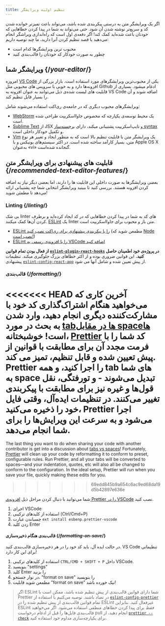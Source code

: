 ```yaml
---
title: تنظیم اولیه ویرایشگر
---
```


<Intro>

اگر یک ویرایشگر متن به درستی پیکربندی شده باشد، می‌تواند باعث تمیزتر خوانده شدن کد و سریع‌تر نوشته شدن آن شود. حتی می‌تواند به شما در پیدا کردن خطاهایی که خودتان باعث شده‌اید کمک کند! اگر دفعه‌ی اول است که راه‌اندازی ویراشگر انجام می‌دهید یا قصد تنظیم کردن آنرا دارید، ما چند توصیه داریم:

</Intro>

<YouWillLearn>

* محبوب ترین ویرایشگرها کدام است
* چطور به صورت خودکار کد خودتان را قالب‌بندی کنید

</YouWillLearn>

## ویرایشگر شما {/*your-editor*/}

امروزه [VS Code](https://code.visualstudio.com/) یکی از محبوب‌ترین ویرایشگرهای مورد استفاده است. بازار بزرگی از افزونه‌ها دارد و به خوبی با سرویس های محبوبی مثل Github ادغام میشود. بسیاری از قابلیت های لیست شده‌ی ذیل می‌توانند به عنوان افزونه به VS Code اضافه شوند و آن را بسیار قابل تنظیم کند.

ویرایشگرهای محبوب دیگری که در جامعه‌ی ری‌اکت استفاده می‌شوند شامل:

* [WebStorm](https://www.jetbrains.com/webstorm/) یک محیط توسعه‌ی یکپارچه که مخصوص جاوااسکریپت طراحی شده است.
* [Sublime Text](https://www.sublimetext.com/) از JSX و تایپ‌اسکریپت پشتیبانی میکند، دارای [برجسته‌ساز syntax](https://stackoverflow.com/a/70960574/458193) و تکمیل خودکار داخلی است.
* [Vim](https://www.vim.org/) یک ویرایشگر متن با قابلیت تنظیم بالا است که به منظور ایجاد و تغییر هر نوع متن، بسیار کارآمد ساخته شده است. در اکثر سیستم‌های یونیکس و با Apple OS X به‌عنوان «vi» گنجانده شده‌است.

## قابلیت های پیشنهادی برای ویرایشگر متن {/*recommended-text-editor-features*/}

بعضی ویرایشگرها به صورت داخلی این قابلیت ها را دارند، اما بعضی دیگر نیاز به اضافه کردن افزونه هستند. بررسی کنید تا ببینید ویرایشگر انتخابی شما چه پشتیبانی ارائه می‌دهد تا مطمئن شوید!

### Linting {/*linting*/}

بی شک linter های کد به شما در پیدا کردن خطاهایی که در کد ایجاد کرده‌اید و برطرف کردن آن‌ها کمک میکنند. [ESLint](https://eslint.org/) یک linter متن باز و محبوب برای جاوااسکریپت است.

* [ESLint را با پیکربندی پیشنهادی برای ری‌اکت نصب کنید](https://www.npmjs.com/package/eslint-config-react-app) (مطمعن شوید که [Node نصب است!](https://nodejs.org/en/download/current/))
* [ESLint را با افزونه‌ی رسمی به VSCode اضافه کنید](https://marketplace.visualstudio.com/items?itemName=dbaeumer.vscode-eslint)

**از فعال بودن تمام قوانین [`eslint-plugin-react-hooks`](https://www.npmjs.com/package/eslint-plugin-react-hooks) در پروژه‌ی خود اطمینان حاصل کنید.** این قوانین ضروری بوده و از اکثر خطاهای بزرگ جلوگیری میکند. تنظیمات پیشنهادی [`eslint-config-react-app`](https://www.npmjs.com/package/eslint-config-react-app) از پیش تعیین شده و شامل آنها می شود.

### قالب‌بندی {/*formatting*/}

<<<<<<< HEAD
آخرین کاری که می‌خواهید هنگام اشتراک‌گذاری کد خود با مشارکت‌کننده دیگری انجام دهید، وارد شدن به بحث در مورد [tab‌ها در مقابل space‌ها](https://www.google.com/search?q=tabs+vs+spaces) است! خوشبختانه، [Prettier](https://prettier.io/) کد شما را با فرمت مجدد آن برای مطابقت با قوانین از پیش تعیین شده و قابل تنظیم، تمیز می کند. Prettier را اجرا کنید، و همه tab های شما به space تبدیل می‌شوند - و تورفتگی، نقل قول‌ها و غیره نیز برای مطابقت با پیکربندی تغییر می‌کنند. در تنظیمات ایده‌آل، وقتی فایل خود را ذخیره می‌کنید، Prettier اجرا می‌شود و به سرعت این ویرایش‌ها را برای شما انجام می‌دهد.
=======
The last thing you want to do when sharing your code with another contributor is get into a discussion about [tabs vs spaces](https://www.google.com/search?q=tabs+vs+spaces)! Fortunately, [Prettier](https://prettier.io/) will clean up your code by reformatting it to conform to preset, configurable rules. Run Prettier, and all your tabs will be converted to spaces—and your indentation, quotes, etc will also all be changed to conform to the configuration. In the ideal setup, Prettier will run when you save your file, quickly making these edits for you.
>>>>>>> 69edd845b9a654c6ac9ed68da19d5b42897e636e

شما می‌توانید با دنبال کردن مراحل ذیل [افزونه‌ی Prettier را در VSCode](https://marketplace.visualstudio.com/items?itemName=esbenp.prettier-vscode) نصب کنید.

1. اجرای VSCode
2. استفاده از کلیدهای ترکیبی (Ctrl/Cmd+P)
3. چسباندن عبارت `ext install esbenp.prettier-vscode`
4. زدن کلید Enter

#### قالب‌بندی هنگام ذخیره‌سازی {/*formatting-on-save*/}

در حالت ایده آل، باید کد خود را در هر ذخیره‌سازی قالب‌بندی کنید. VS Code تنظیماتی برای این کار دارد!

1. استفاده از کلیدهای ترکیبی `CTRL/CMD + SHIFT + P` داخل VSCode.
2. بنویسید "settings"
3. کلید Enter را بزنید
4. در نوار جستجو، "format on save" را بنویسید
5. مطمعن شوید قابلیت "format on save" تیک خورده باشد!

> اگر ESLint شما دارای قوانین قالب‌بندی از پیش تنظیم شده باشد، ممکن است با Prettier در تضاد باشند. توصیه می‌کنیم با استفاده از [`eslint-config-prettier`](https://github.com/prettier/eslint-config-prettier) تمام قوانین قالب‌بندی  از پیش تنظیم شده را در ESLint غیرفعال کنید. بنابراین ESLint *فقط* برای پیدا کردن خطاهای منطقی استفاده می‌شود.  اگر می‌خواهید قالب‌بندی فایل‌ها را قبل از ادغام درخواست pull انجام دهید، از [`prettier --check`](https://prettier.io/docs/en/cli.html#--check) برای یکپارچه‌سازی مداوم خود استفاده کنید.
